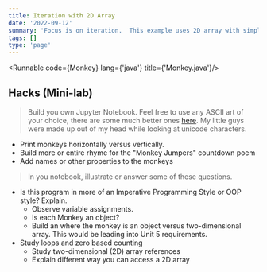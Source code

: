 ```yaml
---
title: Iteration with 2D Array
date: '2022-09-12'
summary: 'Focus is on iteration.  This example uses 2D array with simple ASCII art.  The idea of this example was to incorporate ASCII art with a nursery rhyme.'
tags: []
type: 'page'
---
```


<script>
	import Runnable from '$components/Runnable.svelte';
	import Monkey from './code/Monkey.java?raw';
</script>

<Runnable code={Monkey} lang={'java'} title={'Monkey.java'}/>

## Hacks (Mini-lab)
> Build you own Jupyter Notebook.  Feel free to use any ASCII art of your choice, there are some much better ones [here](https://www.asciiart.eu/animals/monkeys).  My little guys were made up out of my head while looking at unicode characters.

- Print monkeys horizontally versus vertically.
- Build more or entire rhyme for the "Monkey Jumpers" countdown poem
- Add names or other properties to the monkeys
 
> In you notebook, illustrate or answer some of these questions.
- Is this program in more of an Imperative Programming Style or OOP style? Explain.
    - Observe variable assignments.
    - Is each Monkey an object?
    - Build an where the monkey is an object versus two-dimensional array.  This would be leading into Unit 5 requirements.
- Study loops and zero based counting
    - Study two-dimensional (2D) array references
    - Explain different way you can access a 2D array
